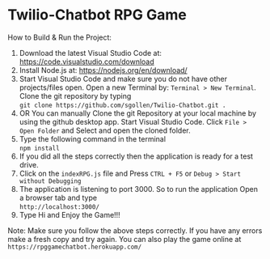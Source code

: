 # Twilio-Chatbot RPG Game
How to Build & Run the Project:
1. Download the latest Visual Studio Code at: https://code.visualstudio.com/download
2. Install Node.js at: https://nodejs.org/en/download/ 
3. Start Visual Studio Code and make sure you do not have other projects/files open.
   Open a new Terminal by: `Terminal > New Terminal`. Clone the git repository by typing </br>
          `git clone https://github.com/sgollen/Twilio-Chatbot.git .` </br>
3. OR You can manually Clone the git Repository at your local machine by using the github desktop app. 
      Start Visual Studio Code. Click `File > Open Folder` and Select and open the cloned folder.
4. Type the following command in the terminal </br>
            `npm install` 
5. If you did all the steps correctly then the application is ready for a test drive.
6.  Click on the `indexRPG.js` file and Press `CTRL + F5` or `Debug > Start without Debugging`
7. The application is listening to port 3000. So to run the application Open a browser tab and type </br>
`http://localhost:3000/` </br>
8. Type Hi and Enjoy the Game!!!

Note: Make sure you follow the above steps correctly. If you have any errors make a fresh copy and try again.
      You can also play the game online at </br>
      `https://rpggamechatbot.herokuapp.com/`
